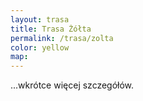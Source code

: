 ```yaml
---
layout: trasa
title: Trasa Żółta
permalink: /trasa/zolta
color: yellow
map:
---
```


...wkrótce więcej szczegółów.


